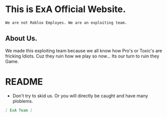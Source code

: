 # This is ExA Official Website.
```md
We are not Roblox Employes. We are an exploiting team.
```
## About Us.
We made this exploiting team because we all know how Pro's or Toxic's are fricking Idiots.
Cuz they ruin how we play so now...
Its our turn to ruin they Game.
# README
- Don't try to skid us. Or you will directly be caught and have many ploblems.
```md
[ ExA Team ]
```
